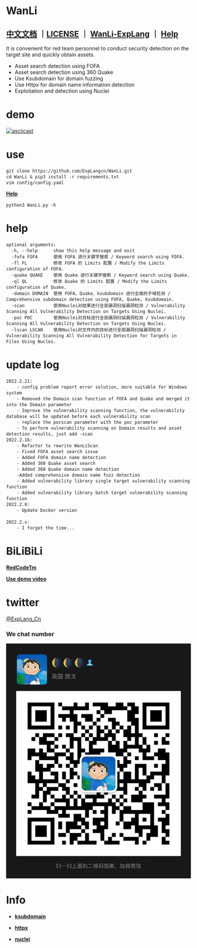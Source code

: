 # WanLi

**[中文文档](README_CN.md)** ｜[LICENSE](LICENSE) ｜ **[WanLi-ExpLang](https://twitter.com/ExpLang_Cn)** ｜ **[Help](https://github.com/ExpLangcn/WanLi/wiki/Help)**
----

It is convenient for red team personnel to conduct security detection on the target site and quickly obtain assets.

* Asset search detection using FOFA
* Asset search detection using 360 Quake
* Use Ksubdomain for domain fuzzing
* Use Httpx for domain name information detection
* Exploitation and detection using Nuclei

# demo

[![asciicast](https://asciinema.org/a/461330.svg)](https://asciinema.org/a/461330)

# use

````
git clone https://github.com/ExpLangcn/WanLi.git
cd WanLi & pip3 install -r requirements.txt
vim config/config.yaml
````

**[Help](https://github.com/ExpLangcn/WanLi/wiki/Help---%E5%B8%AE%E5%8A%A9)**

````
python3 WanLi.py -h
````

# help

````
optional arguments:
  -h, --help      show this help message and exit
  -fofa FOFA      使用 FOFA 进行关键字搜索 / Keyword search using FOFA.
  -fl FL          修改 FOFA 的 Limits 配置 / Modify the Limits configuration of FOFA.
  -quake QUAKE    使用 Quake 进行关键字搜索 / Keyword search using Quake.
  -ql QL          修改 Quake 的 Limits 配置 / Modify the Limits configuration of Quake.
  -domain DOMAIN  使用 FOFA、Quake、ksubdomain 进行全面的子域检测 / Comprehensive subdomain detection using FOFA, Quake, ksubdomain.
  -scan           使用Nuclei对结果进行全部漏洞扫描漏洞检测 / Vulnerability Scanning All Vulnerability Detection on Targets Using Nuclei.
  -poc POC        使用Nuclei对目标进行全部漏洞扫描漏洞检测 / Vulnerability Scanning All Vulnerability Detection on Targets Using Nuclei.
  -lscan LSCAN    使用Nuclei对文件内的目标进行全部漏洞扫描漏洞检测 / Vulnerability Scanning All Vulnerability Detection for Targets in Files Using Nuclei.
````

# update log

````
2022.2.21:
    - config problem report error solution, more suitable for Windows system
    - Removed the Domain scan function of FOFA and Quake and merged it into the Domain parameter
    - Improve the vulnerability scanning function, the vulnerability database will be updated before each vulnerability scan
    - replace the pocscan parameter with the poc parameter
    - To perform vulnerability scanning on Domain results and asset detection results, just add -scan
2022.2.16:
    - Refactor to rewrite WanLiScan
    - Fixed FOFA asset search issue
    - Added FOFA domain name detection
    - Added 360 Quake asset search
    - Added 360 Quake domain name detection
    -Added comprehensive domain name fuzz detection
    - Added vulnerability library single target vulnerability scanning function
    - Added vulnerability library batch target vulnerability scanning function
2022.2.8:
    - Update Docker version

2022.2.x:
    - I forgot the time...
````

# BiLiBiLi

**[RedCodeTm](https://space.bilibili.com/392628031)**

**[Use demo video](https://www.bilibili.com/video/BV1yL4y1376F/)**

# twitter

[@ExpLang_Cn](https://twitter.com/ExpLang_Cn)

### We chat number

![WechatIMG408](img/WechatIMG408.jpeg)

# Info

* **[ksubdomain](https://github.com/boy-hack/ksubdomain)**

* **[httpx](https://github.com/projectdiscovery/httpx)**

* **[nuclei](https://github.com/projectdiscovery/nuclei)**